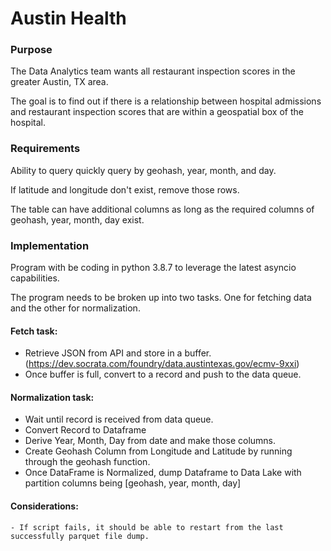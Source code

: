 # Austin Health


### Purpose
The Data Analytics team wants all restaurant inspection scores in the greater Austin, TX area.

The goal is to find out if there is a relationship between hospital admissions 
and restaurant inspection scores that are within a geospatial box of the hospital.

### Requirements

Ability to query quickly query by geohash, year, month, and day.

If latitude and longitude don't exist, remove those rows.

The table can have additional columns as long as the required columns of
geohash, year, month, day exist.


### Implementation

Program with be coding in python 3.8.7 to leverage the latest asyncio capabilities. 

The program needs to be broken up into two tasks. One for fetching data and the other for 
normalization.

#### Fetch task:
- Retrieve JSON from API and store in a buffer. (https://dev.socrata.com/foundry/data.austintexas.gov/ecmv-9xxi)
- Once buffer is full, convert to a record and push to the data queue.

#### Normalization task:
- Wait until record is received from data queue.
- Convert Record to Dataframe
- Derive Year, Month, Day from date and make those columns.
- Create Geohash Column from Longitude and Latitude by running through the geohash function.
- Once DataFrame is Normalized, dump Dataframe to Data Lake with partition columns being [geohash, year, month, day] 

#### Considerations:
    - If script fails, it should be able to restart from the last successfully parquet file dump.




